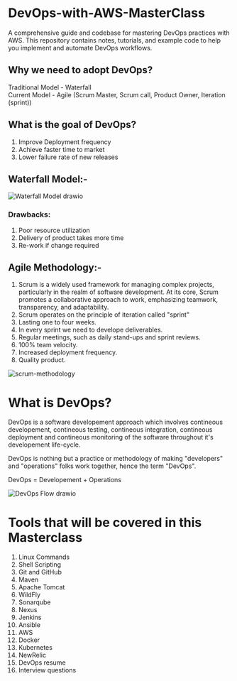 # DevOps-with-AWS-MasterClass
A comprehensive guide and codebase for mastering DevOps practices with AWS. This repository contains notes, tutorials, and example code to help you implement and automate DevOps workflows.

## Why we need to adopt DevOps?
Traditional Model - Waterfall \
Current Model - Agile (Scrum Master, Scrum call, Product Owner, Iteration (sprint))

## What is the goal of DevOps?
1. Improve Deployment frequency
2. Achieve faster time to market
3. Lower failure rate of new releases


## Waterfall Model:-
![Waterfall Model drawio](https://github.com/ITech-Tutorials/DevOps-with-AWS-MasterClass/assets/40340097/0e78e2e8-077e-44f9-9028-f1f45d730d2e)

### Drawbacks:
1. Poor resource utilization
2. Delivery of product takes more time
3. Re-work if change required

## Agile Methodology:-
1. Scrum is a widely used framework for managing complex projects, particularly in the realm of software development. At its core, Scrum promotes a collaborative approach to work, emphasizing teamwork, transparency, and adaptability.
2. Scrum operates on the principle of iteration called "sprint"
3. Lasting one to four weeks.
4. In every sprint we need to develope deliverables.
5. Regular meetings, such as daily stand-ups and sprint reviews.
6. 100% team velocity.
5. Increased deployment frequency.
6. Quality product.

![scrum-methodology](https://github.com/ITech-Tutorials/DevOps-with-AWS-MasterClass/assets/40340097/f10861d1-d4c5-4c98-8843-57a3ae82fb3f)


# What is DevOps?
DevOps is a software developement approach which involves contineous developement, contineous testing, contineous integration, contineous deployment and contineous monitoring of the software throughout it's developement life-cycle.

DevOps is nothing but a practice or methodology of making "developers" and "operations" folks work together, hence the term "DevOps".

DevOps = Developement + Operations

![DevOps Flow drawio](https://github.com/ITech-Tutorials/DevOps-with-AWS-MasterClass/assets/40340097/d951b011-47fa-4072-832b-1a91c0eca830)


# Tools that will be covered in this Masterclass
1. Linux Commands
2. Shell Scripting
3. Git and GitHub
4. Maven
5. Apache Tomcat
6. WildFly
7. Sonarqube
8. Nexus
9. Jenkins
10. Ansible
11. AWS
12. Docker
13. Kubernetes
14. NewRelic
15. DevOps resume
16. Interview questions


